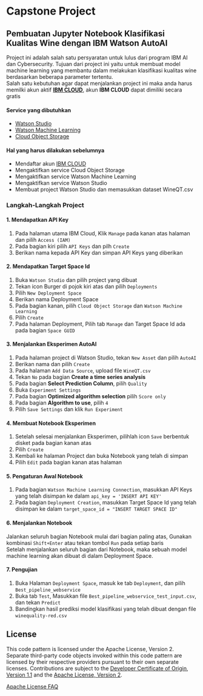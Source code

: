 # Capstone Project
## Pembuatan Jupyter Notebook Klasifikasi Kualitas Wine dengan IBM Watson AutoAI

Project ini adalah salah satu persyaratan untuk lulus dari program IBM AI dan Cybersecurity.
Tujuan dari project ini yaitu untuk membuat model machine learning yang membantu dalam melakukan klasifikasi kualitas wine berdasarkan beberapa parameter tertentu.
</br>Salah satu kebutuhan agar dapat menjalankan project ini maka anda harus memilki akun aktif [**IBM CLOUD**](cloud.ibm.com), akun **IBM CLOUD** dapat dimiliki secara gratis 

#### Service yang dibutuhkan
* [Watson Studio](https://cloud.ibm.com/catalog/services/watson-studio)
* [Watson Machine Learning](https://cloud.ibm.com/catalog/services/watson-machine-learning)
* [Cloud Object Storage](https://cloud.ibm.com/objectstorage/create)

#### Hal yang harus dilakukan sebelumnya
* Mendaftar akun [IBM CLOUD](cloud.ibm.com)
* Mengaktifkan service Cloud Object Storage
* Mengaktifkan service Watson Machine Learning
* Mengaktifkan service Watson Studio
* Membuat project Watson Studio dan memasukkan dataset WineQT.csv

### Langkah-Langkah Project
#### 1. Mendapatkan API Key
1. Pada halaman utama IBM Cloud, Klik `Manage` pada kanan atas halaman dan pilih `Access (IAM)`
2. Pada bagian kiri pilih `API Keys` dan pilh `Create`
3. Berikan nama kepada API Key dan simpan API Keys yang diberikan
#### 2. Mendapatkan Target Space Id
1. Buka `Watson Studio` dan pilih project yang dibuat
2. Tekan icon Burger di pojok kiri atas dan pilih `Deployments`
3. Pilih `New Deployment Space`
4. Berikan nama Deployment Space
5. Pada bagian kanan, pilih `Cloud Object Storage` dan `Watson Machine Learning`
6. Pilih `Create`
7. Pada halaman Deployment, Pilih tab `Manage` dan Target Space Id ada pada bagian `Space GUID`
#### 3. Menjalankan Eksperimen AutoAI
1. Pada halaman project di Watson Studio, tekan `New Asset` dan pilih `AutoAI`
2. Berikan nama dan pilih `Create`
3. Pada halaman `Add Data Source`, upload file `WineQT.csv`
4. Tekan `No` pada bagian **Create a time series analysis**
5. Pada bagian **Select Prediction Column**, pilih `Quality`
6. Buka `Experiment Settings`
7. Pada bagian **Optimized algorithm selection** pilih `Score only`
8. Pada bagian **Algorithm to use**, pilih `4`
9. Pilih `Save Settings` dan klik `Run Experiment`
#### 4. Membuat Notebook Eksperimen
1. Setelah selesai menjalankan Eksperimen, pilihlah icon `Save` berbentuk disket pada bagian kanan atas
2. Pilih `Create`
3. Kembali ke halaman Project dan buka Notebook yang telah di simpan
4. Pilih `Edit` pada bagian kanan atas halaman
#### 5. Pengaturan Awal Notebook
1. Pada bagian `Watson Machine Learning Connection`, masukkan API Keys yang telah disimpan ke dalam `api_key = 'INSERT API KEY'`
2. Pada bagian `Deployment Creation`, masukkan Target Space Id yang telah disimpan ke dalam `target_space_id = "INSERT TARGET SPACE ID"`
#### 6. Menjalankan Notebook
Jalankan seluruh bagian Notebook mulai dari bagian paling atas, Gunakan kombinasi `Shift+Enter` atau tekan tombol `Run` pada setiap baris</br>
Setelah menjalankan seluruh bagian dari Notebook, maka sebuah model machine learning akan dibuat di dalam Deployment Space.</br>
#### 7. Pengujian 
1. Buka Halaman `Deployment Space`, masuk ke tab `Deployment`, dan pilih `Best_pipeline_webservice`
2. Buka tab `Test`, Masukkan file `Best_pipeline_webservice_test_input.csv`, dan tekan `Predict`
3. Bandingkan hasil prediksi model klasifikasi yang telah dibuat dengan file `winequality-red.csv`

## License

This code pattern is licensed under the Apache License, Version 2. Separate third-party code objects invoked within this code pattern are licensed by their respective providers pursuant to their own separate licenses. Contributions are subject to the [Developer Certificate of Origin, Version 1.1](https://developercertificate.org/) and the [Apache License, Version 2](https://www.apache.org/licenses/LICENSE-2.0.txt).

[Apache License FAQ](https://www.apache.org/foundation/license-faq.html#WhatDoesItMEAN)
